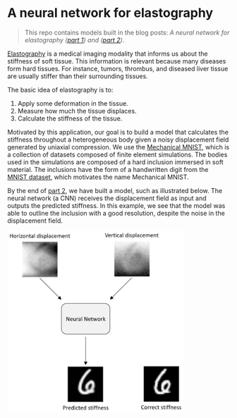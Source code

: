 # A neural network for elastography

> This repo contains models built in the blog posts: *A neural network for elastography ([part 1](https://lucas-almeida-r.github.io/blog/neural%20networks/elastography/2020/10/08/elastography_1.html)) and ([part 2](https://lucas-almeida-r.github.io/blog/neural%20networks/elastography/2020/10/09/elastography_2.html))*.

[Elastography](https://en.wikipedia.org/wiki/Elastography) is a medical imaging modality that informs us about the stiffness of soft tissue. This information is relevant because many diseases form hard tissues. For instance, tumors, thrombus, and diseased liver tissue are usually stiffer than their surrounding tissues.

The basic idea of elastography is to:
1. Apply some deformation in the tissue.
2. Measure how much the tissue displaces. 
3. Calculate the stiffness of the tissue.

Motivated by this application, our goal is to build a model that calculates the stiffness throughout a heterogeneous body given a noisy displacement field generated by uniaxial compression. We use the [Mechanical MNIST](https://open.bu.edu/handle/2144/39371), which is a collection of datasets composed of finite element simulations. The bodies used in the simulations are composed of a hard inclusion immersed in soft material. The inclusions have the form of a handwritten digit from the [MNIST dataset](http://www.pymvpa.org/datadb/mnist.html), which motivates the name Mechanical MNIST.

By the end of [part 2](https://lucas-almeida-r.github.io/blog/neural%20networks/elastography/2020/10/09/elastography_2.html), we have built a model, such as illustrated below. The neural network (a CNN) receives the displacement field as input and outputs the predicted stiffness. In this example, we see that the model was able to outline the inclusion with a good resolution, despite the noise in the displacement field.

<img src="https://github.com/lucas-almeida-r/elastography/blob/master/models/model.png" width="400" />
